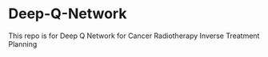 # Deep-Q-Network
This repo is for Deep Q Network for Cancer Radiotherapy Inverse Treatment Planning
